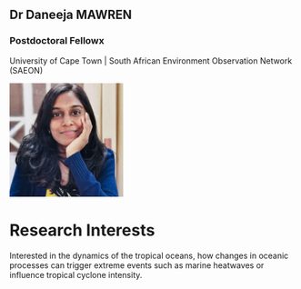 <h2>Dr Daneeja MAWREN</h2>

<h3>Postdoctoral Fellowx</h3>
<p>University of Cape Town | South African Environment Observation Network (SAEON)
<p>
    
<img src="daneeja.jpg" alt="me" width="200"/>


<h1>Research Interests</h1>

Interested in the dynamics of the tropical oceans, how changes in oceanic processes can trigger extreme events such as marine heatwaves or influence tropical cyclone intensity.